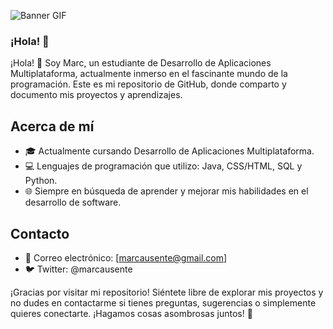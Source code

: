 ![Banner GIF]([image](https://github.com/user-attachments/assets/4a7f946c-4392-4df0-b945-c2ec793c5b06))


### ¡Hola! 👋

¡Hola! 👋 Soy Marc, un estudiante de Desarrollo de Aplicaciones Multiplataforma, actualmente inmerso en el fascinante mundo de la programación. Este es mi repositorio de GitHub, donde comparto y documento mis proyectos y aprendizajes.

## Acerca de mí

- 🎓 Actualmente cursando Desarrollo de Aplicaciones Multiplataforma.
- 💻 Lenguajes de programación que utilizo: Java, CSS/HTML, SQL y Python.
- 🌐 Siempre en búsqueda de aprender y mejorar mis habilidades en el desarrollo de software.

## Contacto
- 📧 Correo electrónico: [marcausente@gmail.com]
- 🐦 Twitter: @marcausente

¡Gracias por visitar mi repositorio! Siéntete libre de explorar mis proyectos y no dudes en contactarme si tienes preguntas, sugerencias o simplemente quieres conectarte. ¡Hagamos cosas asombrosas juntos! 🚀
